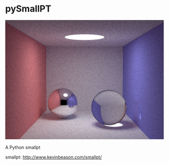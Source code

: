 pySmallPT
=========

![](https://github.com/hanton/pySmallPT/blob/master/pySmallPT_200_1h.png?raw=true)

A Python smallpt

smallpt: http://www.kevinbeason.com/smallpt/
